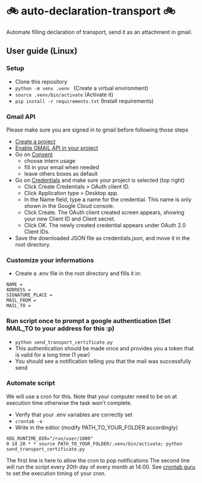 # :bike: auto-declaration-transport :bike:
Automate filling declaration of transport, send it as an attachment in gmail.

## User guide (Linux)
### Setup
- Clone this repository
- `python -m venv .venv ` (Create a virtual environment)
- `source .venv/bin/activate` (Activate it)
- `pip install -r requirements.txt` (Install requirements)

### Gmail API
Please make sure you are signed in to gmail before following those steps
- [Create a project](https://console.cloud.google.com/projectcreate) 
- [Enable GMAIL API in your project](https://console.cloud.google.com/flows/enableapi?apiid=gmail.googleapis.com)
- Go on [Consent](https://console.cloud.google.com/apis/credentials/consent?)
    - choose intern usage
    - fill in your email when needed
    - leave others boxes as default
- Go on [Credentials](https://console.cloud.google.com/apis/credentials) and make sure your project is selected (top right)
    - Click Create Credentials > OAuth client ID.
    - Click Application type > Desktop app.
    - In the Name field, type a name for the credential. This name is only shown in the Google Cloud console.
    - Click Create. The OAuth client created screen appears, showing your new Client ID and Client secret.
    - Click OK. The newly created credential appears under OAuth 2.0 Client IDs.
- Save the downloaded JSON file as credentials.json, and move it in the root directory.

### Customize your informations
- Create a .env file in the root directory and fills it in:
~~~
NAME = 
ADDRESS = 
SIGNATURE_PLACE = 
MAIL_FROM = 
MAIL_TO = 
~~~

### Run script once to prompt a google authentication (Set MAIL_TO to your address for this :p)
- `python send_transport_certificate.py`
- This authentication should be made once and provides you a token that is valid for a long time (1 year)
- You should see a notification telling you that the mail was successfully send

### Automate script
We will use a cron for this. Note that your computer need to be on at execution time otherwise the task won't complete.
- Verify that your .env variables are correctly set
- `crontab -e`
- Write in the editor (modify PATH_TO_YOUR_FOLDER accordingly)
~~~
XDG_RUNTIME_DIR="/run/user/1000"
0 14 20 * * source PATH_TO_YOUR_FOLDER/.venv/bin/activate; python send_transport_certificate.py
~~~
The first line is here to allow the cron to pop notifications 
The second line will run the script every 20th day of every month at 14:00. See [crontab guru](https://crontab.guru/) to set the execution timing of your cron.
